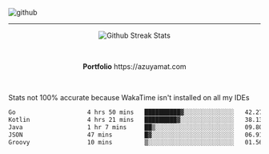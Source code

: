 ![github](https://media.discordapp.net/attachments/881363147364118528/1142610121697021952/background.png?width=1000&height=300)<br>
___
<p align="center">
  <img alt="Github Streak Stats" src="https://streak-stats.demolab.com?user=Azuyamat&theme=transparent&hide_border=true"/>
</p><br>
<p align="center">
      <strong>Portfolio</strong> https://azuyamat.com
</p><br>

Stats not 100% accurate because WakaTime isn't installed on all my IDEs
<!--START_SECTION:waka-->

```txt
Go                    4 hrs 50 mins   ██████████▓░░░░░░░░░░░░░░   42.27 %
Kotlin                4 hrs 21 mins   █████████▓░░░░░░░░░░░░░░░   38.13 %
Java                  1 hr 7 mins     ██▒░░░░░░░░░░░░░░░░░░░░░░   09.80 %
JSON                  47 mins         █▓░░░░░░░░░░░░░░░░░░░░░░░   06.91 %
Groovy                10 mins         ▒░░░░░░░░░░░░░░░░░░░░░░░░   01.56 %
```

<!--END_SECTION:waka-->

